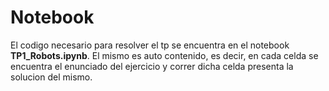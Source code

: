 # Notebook

El codigo necesario para resolver el tp se encuentra en el notebook **TP1_Robots.ipynb**. El mismo es auto contenido, es decir, en cada celda se encuentra el enunciado del ejercicio y correr dicha celda presenta la solucion del mismo.
